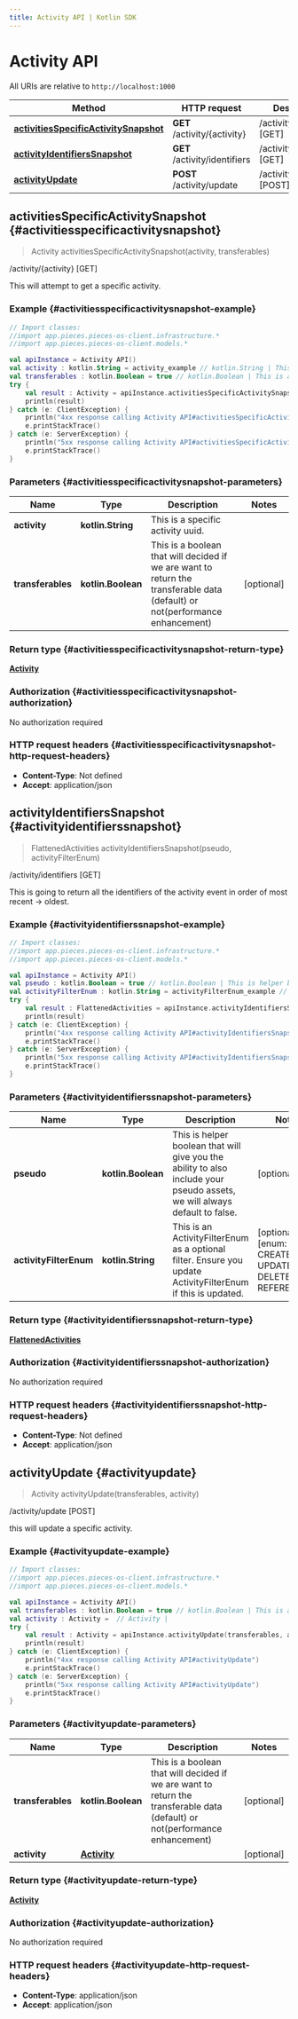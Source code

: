 ```yaml
---
title: Activity API | Kotlin SDK
---
```


# Activity API

All URIs are relative to `http://localhost:1000`

Method | HTTP request | Description
------------- | ------------- | -------------
[**activitiesSpecificActivitySnapshot**](#activitiesspecificactivitysnapshot) | **GET** /activity/\{activity\} | /activity/\{activity\} [GET]
[**activityIdentifiersSnapshot**](#activityidentifierssnapshot) | **GET** /activity/identifiers | /activity/identifiers [GET]
[**activityUpdate**](#activityupdate) | **POST** /activity/update | /activity/update [POST]


## **activitiesSpecificActivitySnapshot** {#activitiesspecificactivitysnapshot}
> Activity activitiesSpecificActivitySnapshot(activity, transferables)

/activity/\{activity\} [GET]

This will attempt to get a specific activity.

### Example {#activitiesspecificactivitysnapshot-example}
```kotlin
// Import classes:
//import app.pieces.pieces-os-client.infrastructure.*
//import app.pieces.pieces-os-client.models.*

val apiInstance = Activity API()
val activity : kotlin.String = activity_example // kotlin.String | This is a specific activity uuid.
val transferables : kotlin.Boolean = true // kotlin.Boolean | This is a boolean that will decided if we are want to return the transferable data (default) or not(performance enhancement)
try {
    val result : Activity = apiInstance.activitiesSpecificActivitySnapshot(activity, transferables)
    println(result)
} catch (e: ClientException) {
    println("4xx response calling Activity API#activitiesSpecificActivitySnapshot")
    e.printStackTrace()
} catch (e: ServerException) {
    println("5xx response calling Activity API#activitiesSpecificActivitySnapshot")
    e.printStackTrace()
}
```

### Parameters {#activitiesspecificactivitysnapshot-parameters}

Name | Type | Description  | Notes
------------- | ------------- | ------------- | -------------
 **activity** | **kotlin.String**| This is a specific activity uuid. |
 **transferables** | **kotlin.Boolean**| This is a boolean that will decided if we are want to return the transferable data (default) or not(performance enhancement) | [optional]

### Return type {#activitiesspecificactivitysnapshot-return-type}

[**Activity**](../models/Activity)

### Authorization {#activitiesspecificactivitysnapshot-authorization}

No authorization required

### HTTP request headers {#activitiesspecificactivitysnapshot-http-request-headers}

 - **Content-Type**: Not defined
 - **Accept**: application/json

## **activityIdentifiersSnapshot** {#activityidentifierssnapshot}
> FlattenedActivities activityIdentifiersSnapshot(pseudo, activityFilterEnum)

/activity/identifiers [GET]

This is going to return all the identifiers of the activity event in order of most recent -&gt; oldest.

### Example {#activityidentifierssnapshot-example}
```kotlin
// Import classes:
//import app.pieces.pieces-os-client.infrastructure.*
//import app.pieces.pieces-os-client.models.*

val apiInstance = Activity API()
val pseudo : kotlin.Boolean = true // kotlin.Boolean | This is helper boolean that will give you the ability to also include your pseudo assets, we will always default to false.
val activityFilterEnum : kotlin.String = activityFilterEnum_example // kotlin.String | This is an ActivityFilterEnum as a optional filter. Ensure you update ActivityFilterEnum if this is updated.
try {
    val result : FlattenedActivities = apiInstance.activityIdentifiersSnapshot(pseudo, activityFilterEnum)
    println(result)
} catch (e: ClientException) {
    println("4xx response calling Activity API#activityIdentifiersSnapshot")
    e.printStackTrace()
} catch (e: ServerException) {
    println("5xx response calling Activity API#activityIdentifiersSnapshot")
    e.printStackTrace()
}
```

### Parameters {#activityidentifierssnapshot-parameters}

Name | Type | Description  | Notes
------------- | ------------- | ------------- | -------------
 **pseudo** | **kotlin.Boolean**| This is helper boolean that will give you the ability to also include your pseudo assets, we will always default to false. | [optional]
 **activityFilterEnum** | **kotlin.String**| This is an ActivityFilterEnum as a optional filter. Ensure you update ActivityFilterEnum if this is updated. | [optional] [enum: CREATED, UPDATED, DELETED, REFERENCED]

### Return type {#activityidentifierssnapshot-return-type}

[**FlattenedActivities**](../models/FlattenedActivities)

### Authorization {#activityidentifierssnapshot-authorization}

No authorization required

### HTTP request headers {#activityidentifierssnapshot-http-request-headers}

 - **Content-Type**: Not defined
 - **Accept**: application/json

## **activityUpdate** {#activityupdate}
> Activity activityUpdate(transferables, activity)

/activity/update [POST]

this will update a specific activity.

### Example {#activityupdate-example}
```kotlin
// Import classes:
//import app.pieces.pieces-os-client.infrastructure.*
//import app.pieces.pieces-os-client.models.*

val apiInstance = Activity API()
val transferables : kotlin.Boolean = true // kotlin.Boolean | This is a boolean that will decided if we are want to return the transferable data (default) or not(performance enhancement)
val activity : Activity =  // Activity | 
try {
    val result : Activity = apiInstance.activityUpdate(transferables, activity)
    println(result)
} catch (e: ClientException) {
    println("4xx response calling Activity API#activityUpdate")
    e.printStackTrace()
} catch (e: ServerException) {
    println("5xx response calling Activity API#activityUpdate")
    e.printStackTrace()
}
```

### Parameters {#activityupdate-parameters}

Name | Type | Description  | Notes
------------- | ------------- | ------------- | -------------
 **transferables** | **kotlin.Boolean**| This is a boolean that will decided if we are want to return the transferable data (default) or not(performance enhancement) | [optional]
 **activity** | [**Activity**](../models/Activity)|  | [optional]

### Return type {#activityupdate-return-type}

[**Activity**](../models/Activity)

### Authorization {#activityupdate-authorization}

No authorization required

### HTTP request headers {#activityupdate-http-request-headers}

 - **Content-Type**: application/json
 - **Accept**: application/json


